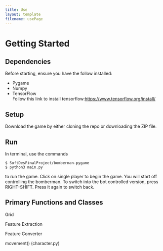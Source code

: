 ```yaml
---
title: Use
layout: template
filename: usePage
---
```

# Getting Started

## Dependencies
Before starting, ensure you have the follow installed:
* Pygame
* Numpy
* TensorFlow
<br>Follow this link to install tensorflow:https://www.tensorflow.org/install/<br/>

## Setup
Download the game by either cloning the repo or downloading the ZIP file.

## Run
In terminal, use the commands

```shell
$ SoftDesFinalProject/bomberman-pygame
$ python3 main.py
```

to run the game. Click on single player to begin the game. You will start off controlling the bomberman. To switch into the bot controlled version, press RIGHT-SHIFT. Press it again to switch back.

## Primary Functions and Classes
Grid

Feature Extraction

Feature Converter

movement() (character.py)
